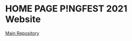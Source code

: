 # HOME PAGE P!NGFEST 2021 Website

[Main Repository](https://docs.google.com/document/d/1BxKbHLX_YJN_rGFglfV9htlzLX-b8260m94InH-ZlAk/edit)
